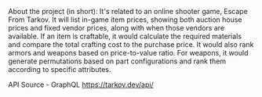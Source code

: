 About the project (in short):
It's related to an online shooter game, Escape From Tarkov.
It will list in-game item prices, showing both auction house prices and fixed vendor prices, along with when those vendors are available. 
If an item is craftable, it would calculate the required materials and compare the total crafting cost to the purchase price. 
It would also rank armors and weapons based on price-to-value ratio. For weapons, it would generate permutations based on part configurations and rank them according to specific attributes.

API Source - GraphQL
https://tarkov.dev/api/
